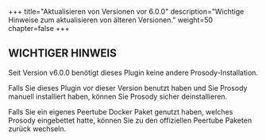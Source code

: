 +++
title="Aktualisieren von Versionen vor 6.0.0"
description="Wichtige Hinweise zum aktualisieren von älteren Versionen."
weight=50
chapter=false
+++

## WICHTIGER HINWEIS

Seit Version v6.0.0 benötigt dieses Plugin keine andere Prosody-Installation.

Falls Sie dieses Plugin vor dieser Version benutzt haben und Sie Prosody manuell installiert haben, können Sie Prosody sicher deinstallieren.

Falls Sie ein eigenes Peertube Docker Paket genutzt haben, welches Prosody eingebettet hatte, können Sie zu den offiziellen Peertube Paketen zurück wechseln.
